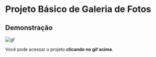 # Projeto Básico de Galeria de Fotos
## Demonstração
![gf](https://user-images.githubusercontent.com/72776221/173926204-ffefe680-9571-4d52-b814-9f2fe1a8010c.gif)

Você pode acessar o projeto **clicando no gif acima**.
